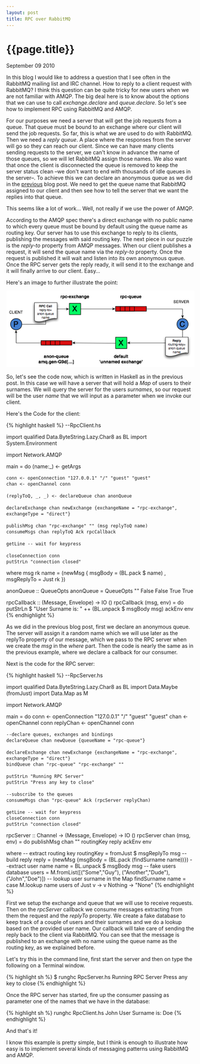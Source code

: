 ```yaml
---
layout: post
title: RPC over RabbitMQ
---
```


# {{page.title}} #

<span class="meta">September 09 2010</span>

In this blog I would like to address a question that I see often in the RabbitMQ mailing list and IRC channel. How to reply to a client request with RabbitMQ? I think this question can be quite tricky for new users when we are not familiar with AMQP. The big deal here is to know about the options that we can use to call _exchange.declare_ and _queue.declare_. So let's see how to implement RPC using RabbitMQ and AMQP.

For our purposes we need a server that will get the job requests from a queue. That queue must be bound to an exchange where our client will send the job requests. So far, this is what we are used to do with RabbitMQ. Then we need a _reply queue_. A place where the responses from the server will go so they can reach our client. Since we can have many clients sending requests to the server, we can't know in advance the name of those queues, so we will let RabbitMQ assign those names. We also want that once the client is disconnected the queue is removed to keep the server status clean –we don't want to end with thousands of idle queues in the server–. To achieve this we can declare an anonymous queue as we did in the [previous](http://videlalvaro.github.com/2010/09/haskell-and-rabbitmq.html) blog post. We need to get the queue name that RabbitMQ assigned to our client and then see how to tell the server that we want the replies into that queue.

This seems like a lot of work… Well, not really if we use the power of AMQP.

According to the AMQP spec there's a direct exchange with no public name to which every queue must be bound by default using the queue name as routing key. Our server has to use this exchange to reply to its clients, publishing the messages with said routing key. The next piece in our puzzle is the _reply-to_ property from AMQP messages. When our client publishes a request, it will send the queue name via the _reply-to_ property. Once the request is published it will wait and listen into its own anonymous queue. Once the RPC server gets the reply ready, it will send it to the exchange and it will finally arrive to our client. Easy…

Here's an image to further illustrate the point:

![RPC Over RabbitMQ](/images/RPC-OverRMQ.png)

So, let's see the code now, which is written in Haskell as in the previous post. In this case we will have a server that will hold a _Map_ of users to their surnames. We will query the server for the users _surnames_, so our request will be the user _name_ that we will input as a parameter when we invoke our client.

Here's the Code for the client:

{% highlight haskell %}
--RpcClient.hs

import qualified Data.ByteString.Lazy.Char8 as BL
import          System.Environment

import Network.AMQP

main = do
    (name:_) <- getArgs
  
    conn <- openConnection "127.0.0.1" "/" "guest" "guest"
    chan <- openChannel conn
  
    (replyToQ, _, _) <- declareQueue chan anonQueue
  
    declareExchange chan newExchange {exchangeName = "rpc-exchange", exchangeType = "direct"}
    
    publishMsg chan "rpc-exchange" "" (msg replyToQ name)
    consumeMsgs chan replyToQ Ack rpcCallback
    
    getLine -- wait for keypress
    
    closeConnection conn
    putStrLn "connection closed"
    
  where
    msg rk name = (newMsg { msgBody = (BL.pack $ name)
                  , msgReplyTo = Just rk })
    
anonQueue :: QueueOpts
anonQueue = QueueOpts "" False False True True
  
rpcCallback :: (Message, Envelope) -> IO ()
rpcCallback (msg, env) = do
    putStrLn $ "User Surname is: " ++ (BL.unpack $ msgBody msg)
    ackEnv env
{% endhighlight %}

As we did in the previous blog post, first we declare an anonymous queue. The server will assign it a random name which we will use later as the replyTo property of our message, which we pass to the RPC server when we create the _msg_ in the _where_ part. Then the code is nearly the same as in the previous example, where we declare a callback for our consumer.

Next is the code for the RPC server:

{% highlight haskell %}
--RpcServer.hs

import qualified Data.ByteString.Lazy.Char8 as BL
import Data.Maybe (fromJust)
import Data.Map as M

import Network.AMQP

main = do
    conn      <- openConnection "127.0.0.1" "/" "guest" "guest"
    chan      <- openChannel conn
    replyChan <- openChannel conn
    
    --declare queues, exchanges and bindings
    declareQueue chan newQueue {queueName = "rpc-queue"}
    
    declareExchange chan newExchange {exchangeName = "rpc-exchange", exchangeType = "direct"}
    bindQueue chan "rpc-queue" "rpc-exchange" ""
    
    putStrLn "Running RPC Server"
    putStrLn "Press any key to close"

    --subscribe to the queues
    consumeMsgs chan "rpc-queue" Ack (rpcServer replyChan)
    
    getLine -- wait for keypress
    closeConnection conn
    putStrLn "connection closed"
    
rpcServer :: Channel -> (Message, Envelope) -> IO ()
rpcServer chan (msg, env) = do
  publishMsg chan "" routingKey reply
  ackEnv env

  where
		-- extract routing key
    routingKey = fromJust $ msgReplyTo msg
		-- build reply
    reply  = (newMsg {msgBody = (BL.pack (findSurname name))})
		--extract user name
    name = BL.unpack $ msgBody msg
		-- fake users database
    users = M.fromList([("Some","Guy"), ("Another","Dude"), ("John","Doe")])
		-- lookup user surname in the Map
    findSurname name = 
      case M.lookup name users of
        Just v  -> v
        Nothing -> "None"
{% endhighlight %}

First we setup the exchange and queue that we will use to receive requests. Then on the _rpcServer_ callback we consume messages extracting from them the request and the _replyTo_ property. We create a fake database to keep track of a couple of users and their surnames and we do a lookup based on the provided user name. Our callback will take care of sending the reply back to the client via RabbitMQ. You can see that the message is published to an exchange with no name using the queue name as the routing key, as we explained before.

Let's try this in the command line, first start the server and then on type the following on a Terminal window.

{% highlight sh %}
$ runghc RpcServer.hs
Running RPC Server
Press any key to close
{% endhighlight %}

Once the RPC server has started, fire up the consumer passing as parameter one of the names that we have in the database:

{% highlight sh %}
runghc RpcClient.hs John
User Surname is: Doe
{% endhighlight %}

And that's it!

I know this example is pretty simple, but I think is enough to illustrate how easy is to implement several kinds of messaging patterns using RabbitMQ and AMQP.